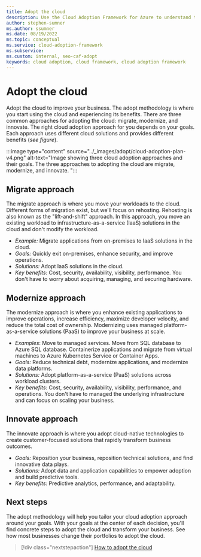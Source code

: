 ```yaml
---
title: Adopt the cloud
description: Use the Cloud Adoption Framework for Azure to understand the adoption horizons necessary to identify and prioritize, based on your adoption goals.
author: stephen-sumner
ms.author: ssumner
ms.date: 08/19/2022
ms.topic: conceptual
ms.service: cloud-adoption-framework
ms.subservice:
ms.custom: internal, seo-caf-adopt
keywords: cloud adoption, cloud framework, cloud adoption framework
---
```


# Adopt the cloud

Adopt the cloud to improve your business. The adopt methodology is where you start using the cloud and experiencing its benefits. There are three common approaches for adopting the cloud: migrate, modernize, and innovate. The right cloud adoption approach for you depends on your goals. Each approach uses different cloud solutions and provides different benefits (*see figure*).

:::image type="content" source="../_images/adopt/cloud-adoption-plan-v4.png" alt-text="Image showing three cloud adoption approaches and their goals. The three approaches to adopting the cloud are migrate, modernize, and innovate. ":::

## Migrate approach

The migrate approach is where you move your workloads to the cloud. Different forms of migration exist, but we'll focus on rehosting. Rehosting is also known as the "lift-and-shift" approach. In this approach, you move an existing workload to infrastructure-as-a-service (IaaS) solutions in the cloud and don't modify the workload.

- *Example:* Migrate applications from on-premises to IaaS solutions in the cloud.
- *Goals:* Quickly exit on-premises, enhance security, and improve operations.
- *Solutions:* Adopt IaaS solutions in the cloud.
- *Key benefits:* Cost, security, availability, visibility, performance. You don't have to worry about acquiring, managing, and securing hardware.

## Modernize approach

The modernize approach is where you enhance existing applications to improve operations, increase efficiency, maximize developer velocity, and reduce the total cost of ownership. Modernizing uses managed platform-as-a-service solutions (PaaS) to improve your business at scale.

- *Examples*: Move to managed services. Move from SQL database to Azure SQL database. Containerize applications and migrate from virtual machines to Azure Kubernetes Service or Container Apps.
- *Goals:* Reduce technical debt, modernize applications, and modernize data platforms.
- *Solutions:* Adopt platform-as-a-service (PaaS) solutions across workload clusters.
- *Key benefits:* Cost, security, availability, visibility, performance, and operations. You don't have to managed the underlying infrastructure and can focus on scaling your business.

## Innovate approach

The innovate approach is where you adopt cloud-native technologies to create customer-focused solutions that rapidly transform business outcomes.

- *Goals:* Reposition your business, reposition technical solutions, and find innovative data plays.
- *Solutions:* Adopt data and application capabilities to empower adoption and build predictive tools.
- *Key benefits:* Predictive analytics, performance, and adaptability.

## Next steps

The adopt methodology will help you tailor your cloud adoption approach around your goals. With your goals at the center of each decision, you'll find concrete steps to adopt the cloud and transform your business. See how most businesses change their portfolios to adopt the cloud.

> [!div class="nextstepaction"]
> [How to adopt the cloud](../adopt/how-to-adopt-the-cloud.md)
